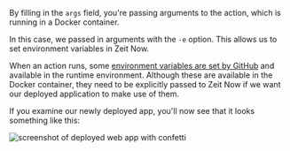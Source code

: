 By filling in the `args` field, you're passing arguments to the action, which is running in a Docker container. 

In this case, we passed in arguments with the `-e` option. This allows us to set environment variables in Zeit Now. 

When an action runs, some [environment variables are set by GitHub](https://developer.github.com/actions/creating-github-actions/accessing-the-runtime-environment/#environment-variables) and available in the runtime environment. Although these are available in the Docker container, they need to be explicitly passed to Zeit Now if we want our deployed application to make use of them. 

If you examine our newly deployed app, you'll now see that it looks something like this:

![screenshot of deployed web app with confetti](https://user-images.githubusercontent.com/16547949/52747405-b1c97e80-2fb1-11e9-924c-70fb3a37ce14.png)